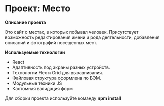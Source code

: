 # Проект: Место


**Описание проекта**

Это сайт о местах, в которых побывал человек.
Присутствует возможность редактирования имени и рода деятельности, добавления описаний и фотографий посещенных мест.


**Используемые технологии**

+ React
+ Адаптивность под экраны разных устройств.
+ Технологии Flex и Grid для выравнивания.
+ Файловая структура оформлена по БЭМ.
+ Модульные техники JS
+ Кастомная валидация форм

Для сборки проекта используйте команду **npm install**